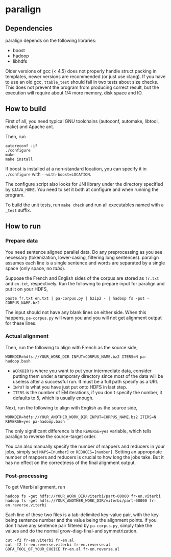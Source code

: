 paralign
========

Dependencies
------------
paralign depends on the following libraries:
- boost
- hadoop
- libhdfs

Older versions of gcc (< 4.5) does not properly handle struct packing in templates, newer versions are recommended (or just use clang). If you have to use an old gcc, `ttable_test` should fail in two tests about size checks. This does not prevent the program from producing correct result, but the execution will require about 1/4 more memory, disk space and IO.

How to build
------------
First of all, you need typical GNU toolchains (autoconf, automake, libtool, make) and Apache ant.

Then, run
```
autoreconf -if
./configure
make
make install
```

If boost is installed at a non-standard location, you can specify it in `./configure` with `--with-boost=LOCATION`.

The configure script also looks for JNI library under the directory specified by `$JAVA_HOME`. You need to set it both at configure and when running the program.

To build the unit tests, run `make check` and run all executables named with a `_test` suffix.

How to run
----------

### Prepare data

You need sentence aligned parallel data. Do any preprocessing as you see necessary (tokenization, lower-casing, filtering long sentences). paralign assumes each line is a single sentence and words are separated by a single space (only space, no _tabs_).

Suppose the French and English sides of the corpus are stored as `fr.txt` and `en.txt`, respectively. Run the following to prepare input for paralign and put it on your HDFS,
```
paste fr.txt en.txt | pa-corpus.py | bzip2 - | hadoop fs -put - CORPUS_NAME.bz2
```

The input should not have any blank lines on either side. When this happens, `pa-corpus.py` will warn you and you will not get alignment output for these lines.

### Actual alignment

Then, run the following to align with French as the source side,
```
WORKDIR=hdfs://YOUR_WORK_DIR INPUT=CORPUS_NAME.bz2 ITERS=N pa-hadoop.bash
```

- `WORKDIR` is where you want to put your intermediate data, consider putting them under a temporary directory since most of the data will be useless after a successful run. It must be a full path specify as a URI.
- `INPUT` is what you have just put onto HDFS in last step.
- `ITERS` is the number of EM iterations, if you don't specify the number, it defaults to 5, which is usually enough.

Next, run the following to align with English as the source side,
```
WORKDIR=hdfs://YOUR_ANOTHER_WORK_DIR INPUT=CORPUS_NAME.bz2 ITERS=N REVERSE=yes pa-hadoop.bash
```

The only significant difference is the `REVERSE=yes` variable, which tells paralign to reverse the source-target order.

You can also manually specify the number of mappers and reducers in your jobs, simply set `MAPS=[number]` or `REDUCES=[number]`. Setting an appropriate number of mappers and reducers is crucial to how long the jobs take. But it has no effect on the correctness of the final alignment output.

### Post-processing

To get Viterbi alignment, run
```
hadoop fs -get hdfs://YOUR_WORK_DIR/viterbi/part-00000 fr-en.viterbi
hadoop fs -get hdfs://YOUR_ANOTHER_WORK_DIR/viterbi/part-00000 fr-en.reverse.viterbi
```

Each line of these two files is a tab-delimited key-value pair, with the key being sentence number and the value being the alignment points. If you don't have any sentence pair filtered by `pa-corpus.py`, simply take the values and do the normal grow-diag-final-and symmetrization.
```
cut -f2 fr-en.viterbi fr-en.al
cut -f2 fr-en.reverse.viterbi fr-en.reverse.al
GDFA_TOOL_OF_YOUR_CHOICE fr-en.al fr-en.reverse.al
```
